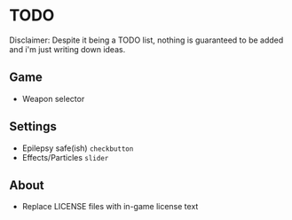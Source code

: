 # TODO

Disclaimer: Despite it being a TODO list, nothing is guaranteed to be added and i'm just writing down ideas. 

## Game
- Weapon selector

## Settings
- Epilepsy safe(ish) `checkbutton`
- Effects/Particles `slider`

## About
- Replace LICENSE files with in-game license text
